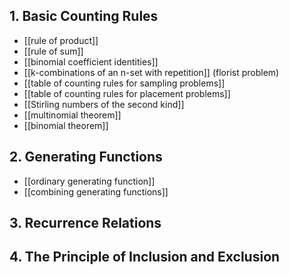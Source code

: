 ## 1. Basic Counting Rules
- [[rule of product]]
- [[rule of sum]]
- [[binomial coefficient identities]]
- [[k-combinations of an n-set with repetition]] (florist problem)
- [[table of counting rules for sampling problems]]
- [[table of counting rules for placement problems]]
- [[Stirling numbers of the second kind]]
- [[multinomial theorem]]
- [[binomial theorem]]

## 2. Generating Functions
- [[ordinary generating function]]
- [[combining generating functions]]

## 3. Recurrence Relations
## 4. The Principle of Inclusion and Exclusion
